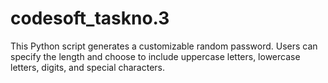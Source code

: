 # codesoft_taskno.3
This Python script generates a customizable random password. Users can specify the length and choose to include uppercase letters, lowercase letters, digits, and special characters.
